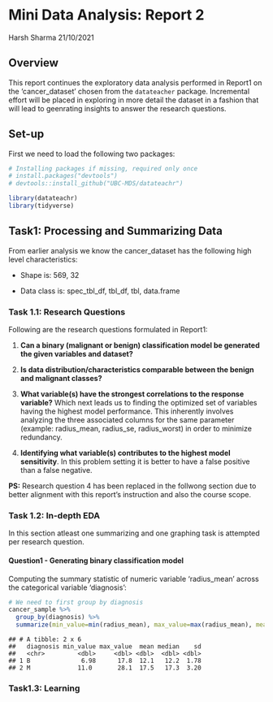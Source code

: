 Mini Data Analysis: Report 2
================
Harsh Sharma
21/10/2021

## Overview

This report continues the exploratory data analysis performed in Report1
on the ‘cancer\_dataset’ chosen from the `datateacher` package.
Incremental effort will be placed in exploring in more detail the
dataset in a fashion that will lead to geenrating insights to answer the
research questions.

## Set-up

First we need to load the following two packages:

``` r
# Installing packages if missing, required only once
# install.packages("devtools")
# devtools::install_github("UBC-MDS/datateachr")

library(datateachr)
library(tidyverse)
```

## Task1: Processing and Summarizing Data

From earlier analysis we know the cancer\_dataset has the following high
level characteristics:

-   Shape is: 569, 32

-   Data class is: spec\_tbl\_df, tbl\_df, tbl, data.frame

### Task 1.1: Research Questions

Following are the research questions formulated in Report1:

1.  **Can a binary (malignant or benign) classification model be
    generated the given variables and dataset?**

2.  **Is data distribution/characteristics comparable between the benign
    and malignant classes?**

3.  **What variable(s) have the strongest correlations to the response
    variable?** Which next leads us to finding the optimized set of
    variables having the highest model performance. This inherently
    involves analyzing the three associated columns for the same
    parameter (example: radius\_mean, radius\_se, radius\_worst) in
    order to minimize redundancy.

4.  **Identifying what variable(s) contributes to the highest model
    sensitivity**. In this problem setting it is better to have a false
    positive than a false negative.

**PS:** Research question 4 has been replaced in the follwong section
due to better alignment with this report’s instruction and also the
course scope.

### Task 1.2: In-depth EDA

In this section atleast one summarizing and one graphing task is
attempted per research question.

#### Question1 - Generating binary classification model

Computing the summary statistic of numeric variable ‘radius\_mean’
across the categorical variable ‘diagnosis’:

``` r
# We need to first group by diagnosis
cancer_sample %>%
  group_by(diagnosis) %>%
  summarize(min_value=min(radius_mean), max_value=max(radius_mean), mean=mean(radius_mean,na.rm=TRUE),median=median(radius_mean), sd=sd(radius_mean))
```

    ## # A tibble: 2 x 6
    ##   diagnosis min_value max_value  mean median    sd
    ##   <chr>         <dbl>     <dbl> <dbl>  <dbl> <dbl>
    ## 1 B              6.98      17.8  12.1   12.2  1.78
    ## 2 M             11.0       28.1  17.5   17.3  3.20

### Task1.3: Learning
